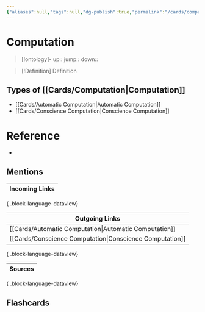 ```yaml
---
{"aliases":null,"tags":null,"dg-publish":true,"permalink":"/cards/computation/","dgPassFrontmatter":true}
---
```


# Computation

> [!ontology]-
> up:: 
> jump:: 
> down:: 

> [!Definition] Definition

## Types of [[Cards/Computation\|Computation]]

- [[Cards/Automatic Computation\|Automatic Computation]]
- [[Cards/Conscience Computation\|Conscience Computation]]

# Reference

- 

## Mentions

| Incoming Links |
| -------------- |

{ .block-language-dataview}

| Outgoing Links                                              |
| ----------------------------------------------------------- |
| [[Cards/Automatic Computation\|Automatic Computation]]   |
| [[Cards/Conscience Computation\|Conscience Computation]] |

{ .block-language-dataview}

| Sources |
| ------- |

{ .block-language-dataview}

## Flashcards